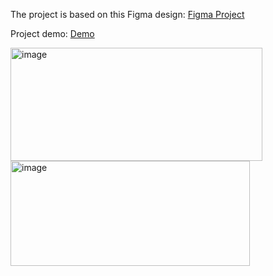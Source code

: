 The project is based on this Figma design: [Figma Project](https://www.figma.com/community/file/1293910475100399964)

Project demo: [Demo](https://codesandbox.io/p/sandbox/lrj8nn)

<img width="403" height="181" alt="image" src="https://github.com/user-attachments/assets/8e76e880-23cd-42d7-8116-6a461c029182" />

<img width="383" height="168" alt="image" src="https://github.com/user-attachments/assets/e15a1206-3745-4c5e-9953-c0887c3ededc" />
